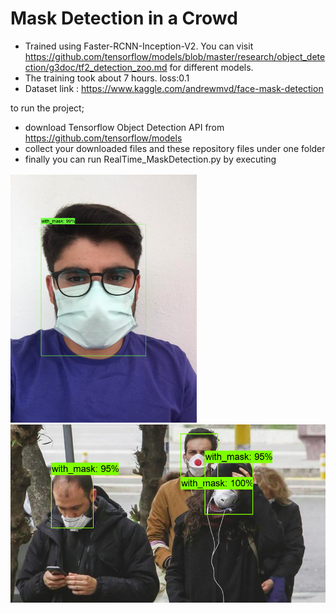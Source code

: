 # Mask Detection in a Crowd 

- Trained using Faster-RCNN-Inception-V2. You can visit https://github.com/tensorflow/models/blob/master/research/object_detection/g3doc/tf2_detection_zoo.md for different models.
- The training took about 7 hours. loss:0.1
-  Dataset link : https://www.kaggle.com/andrewmvd/face-mask-detection

to run the project;
- download Tensorflow Object Detection API from https://github.com/tensorflow/models
- collect your downloaded files and these repository files under one folder
- finally you can run RealTime_MaskDetection.py by executing 

![](https://github.com/firatsahn/MaskDetection/blob/master/MaskDetect.png)
![](https://github.com/firatsahn/MaskDetection/blob/master/crowded_environment.png)


